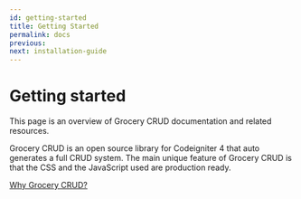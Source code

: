 ```yaml
---
id: getting-started
title: Getting Started
permalink: docs
previous: 
next: installation-guide
---
```


# Getting started

This page is an overview of Grocery CRUD documentation and related resources.

Grocery CRUD is an open source library for Codeigniter 4 that auto generates a full CRUD system. 
The main unique feature of Grocery CRUD is that the CSS and the JavaScript used are production ready.
 

[Why Grocery CRUD?](why-grocery-crud)